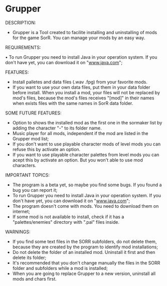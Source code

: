# Grupper

DESCRIPTION:

* Grupper is a Tool created to facilite installing and uninstalling of mods for the game SorR. You can manage your mods by an easy way.


REQUIREMENTS:

• To run Grupper you need to install Java in your operation system. If you don't have yet, you can download it on "www.java.com";


FEATURES:

* Install palletes and data files (.wav .fpg) from your favorite mods.
* If you want to use your own data files, put them in your data folder before install. When you install a mod, your files will not be replaced by mod's files, because the mod's files receives "[mod]" in their names when exists files with the same names in SorR data folder.


SOME FUTURE FEATURES:

* Option to shows the installed mod as the first one in the sormaker list by adding the character "-" to its folder name.
* Music player for all mods, independent if the mod are listed in the Grupper mod list;
* If you don't want to use playable character mods of level mods you can refuse this by activate an option.
* If you want to use playable character palettes from level mods you can acept this by activate an option. But you won't able to use mod characters.

IMPORTANT TOPICS:

* The program is a beta yet, so maybe you find some bugs. If you found a bug you can report it;
* To run Grupper you need to install Java in your operation system. If you don't have yet, you can download it on "www.java.com";
* The program doesn't come with mods. You need to download them on internet;
* If some mod is not available to install, check if it has a "palettes/enemies" directory with ".pal" files inside.


WARNINGS:

* If you find some text files in the SORR subfolders, do not delete them, because they are created by the program to identify mod installations;
* Do not delete the folder of an installed mod. Uninstall it first and then delete its folder;
* It's recommended that you don't change manually the files in the SORR folder and subfolders while a mod is installed;
* When you are going to replace Grupper to a new version, uninstall all mods and chars first.
